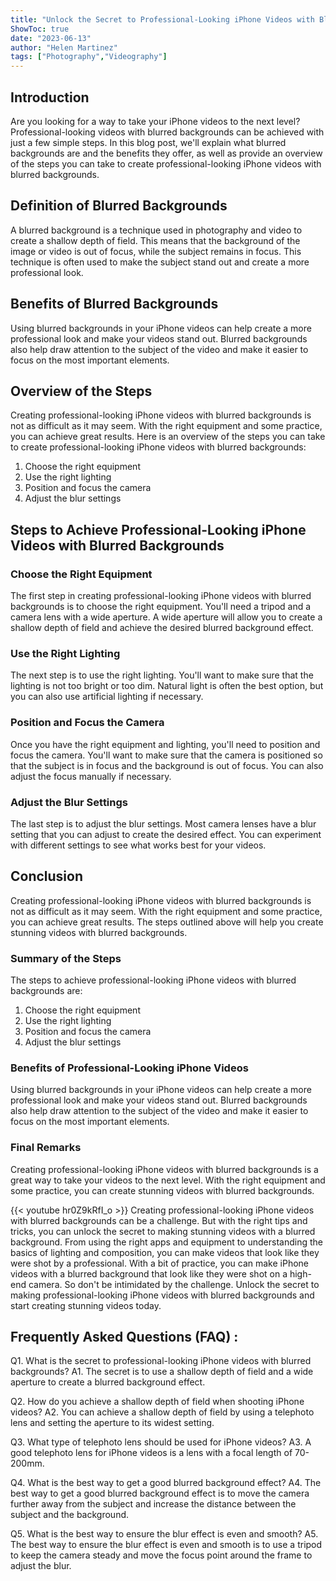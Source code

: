 ```yaml
---
title: "Unlock the Secret to Professional-Looking iPhone Videos with Blurred Backgrounds!"
ShowToc: true 
date: "2023-06-13"
author: "Helen Martinez" 
tags: ["Photography","Videography"]
---
```

## Introduction 
Are you looking for a way to take your iPhone videos to the next level? Professional-looking videos with blurred backgrounds can be achieved with just a few simple steps. In this blog post, we'll explain what blurred backgrounds are and the benefits they offer, as well as provide an overview of the steps you can take to create professional-looking iPhone videos with blurred backgrounds. 

## Definition of Blurred Backgrounds
A blurred background is a technique used in photography and video to create a shallow depth of field. This means that the background of the image or video is out of focus, while the subject remains in focus. This technique is often used to make the subject stand out and create a more professional look.

## Benefits of Blurred Backgrounds
Using blurred backgrounds in your iPhone videos can help create a more professional look and make your videos stand out. Blurred backgrounds also help draw attention to the subject of the video and make it easier to focus on the most important elements.

## Overview of the Steps
Creating professional-looking iPhone videos with blurred backgrounds is not as difficult as it may seem. With the right equipment and some practice, you can achieve great results. Here is an overview of the steps you can take to create professional-looking iPhone videos with blurred backgrounds: 

1. Choose the right equipment 
2. Use the right lighting 
3. Position and focus the camera 
4. Adjust the blur settings 

## Steps to Achieve Professional-Looking iPhone Videos with Blurred Backgrounds

### Choose the Right Equipment
The first step in creating professional-looking iPhone videos with blurred backgrounds is to choose the right equipment. You'll need a tripod and a camera lens with a wide aperture. A wide aperture will allow you to create a shallow depth of field and achieve the desired blurred background effect. 

### Use the Right Lighting
The next step is to use the right lighting. You'll want to make sure that the lighting is not too bright or too dim. Natural light is often the best option, but you can also use artificial lighting if necessary.

### Position and Focus the Camera
Once you have the right equipment and lighting, you'll need to position and focus the camera. You'll want to make sure that the camera is positioned so that the subject is in focus and the background is out of focus. You can also adjust the focus manually if necessary.

### Adjust the Blur Settings
The last step is to adjust the blur settings. Most camera lenses have a blur setting that you can adjust to create the desired effect. You can experiment with different settings to see what works best for your videos.

## Conclusion 
Creating professional-looking iPhone videos with blurred backgrounds is not as difficult as it may seem. With the right equipment and some practice, you can achieve great results. The steps outlined above will help you create stunning videos with blurred backgrounds. 

### Summary of the Steps 
The steps to achieve professional-looking iPhone videos with blurred backgrounds are: 

1. Choose the right equipment 
2. Use the right lighting 
3. Position and focus the camera 
4. Adjust the blur settings 

### Benefits of Professional-Looking iPhone Videos 
Using blurred backgrounds in your iPhone videos can help create a more professional look and make your videos stand out. Blurred backgrounds also help draw attention to the subject of the video and make it easier to focus on the most important elements. 

### Final Remarks 
Creating professional-looking iPhone videos with blurred backgrounds is a great way to take your videos to the next level. With the right equipment and some practice, you can create stunning videos with blurred backgrounds.

{{< youtube hr0Z9kRfI_o >}} 
Creating professional-looking iPhone videos with blurred backgrounds can be a challenge. But with the right tips and tricks, you can unlock the secret to making stunning videos with a blurred background. From using the right apps and equipment to understanding the basics of lighting and composition, you can make videos that look like they were shot by a professional. With a bit of practice, you can make iPhone videos with a blurred background that look like they were shot on a high-end camera. So don't be intimidated by the challenge. Unlock the secret to making professional-looking iPhone videos with blurred backgrounds and start creating stunning videos today.

## Frequently Asked Questions (FAQ) :
Q1. What is the secret to professional-looking iPhone videos with blurred backgrounds?
A1. The secret is to use a shallow depth of field and a wide aperture to create a blurred background effect.

Q2. How do you achieve a shallow depth of field when shooting iPhone videos?
A2. You can achieve a shallow depth of field by using a telephoto lens and setting the aperture to its widest setting.

Q3. What type of telephoto lens should be used for iPhone videos?
A3. A good telephoto lens for iPhone videos is a lens with a focal length of 70-200mm.

Q4. What is the best way to get a good blurred background effect?
A4. The best way to get a good blurred background effect is to move the camera further away from the subject and increase the distance between the subject and the background.

Q5. What is the best way to ensure the blur effect is even and smooth?
A5. The best way to ensure the blur effect is even and smooth is to use a tripod to keep the camera steady and move the focus point around the frame to adjust the blur.


